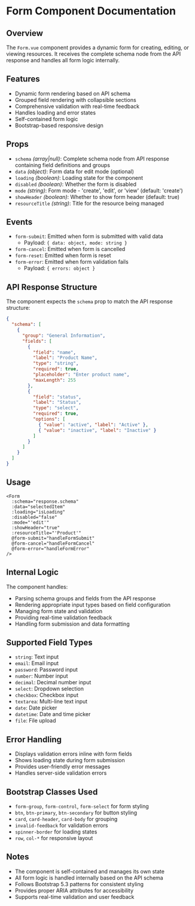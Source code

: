 # Form Component Documentation

## Overview

The `Form.vue` component provides a dynamic form for creating, editing, or viewing resources. It receives the complete schema node from the API response and handles all form logic internally.

## Features

- Dynamic form rendering based on API schema
- Grouped field rendering with collapsible sections
- Comprehensive validation with real-time feedback
- Handles loading and error states
- Self-contained form logic
- Bootstrap-based responsive design

## Props

- `schema` _(array|null)_: Complete schema node from API response containing field definitions and groups
- `data` _(object)_: Form data for edit mode (optional)
- `loading` _(boolean)_: Loading state for the component
- `disabled` _(boolean)_: Whether the form is disabled
- `mode` _(string)_: Form mode - 'create', 'edit', or 'view' (default: 'create')
- `showHeader` _(boolean)_: Whether to show form header (default: true)
- `resourceTitle` _(string)_: Title for the resource being managed

## Events

- `form-submit`: Emitted when form is submitted with valid data
  - Payload: `{ data: object, mode: string }`
- `form-cancel`: Emitted when form is cancelled
- `form-reset`: Emitted when form is reset
- `form-error`: Emitted when form validation fails
  - Payload: `{ errors: object }`

## API Response Structure

The component expects the `schema` prop to match the API response structure:

```json
{
  "schema": [
    {
      "group": "General Information",
      "fields": [
        {
          "field": "name",
          "label": "Product Name",
          "type": "string",
          "required": true,
          "placeholder": "Enter product name",
          "maxLength": 255
        },
        {
          "field": "status",
          "label": "Status",
          "type": "select",
          "required": true,
          "options": [
            { "value": "active", "label": "Active" },
            { "value": "inactive", "label": "Inactive" }
          ]
        }
      ]
    }
  ]
}
```

## Usage

```vue
<Form
  :schema="response.schema"
  :data="selectedItem"
  :loading="isLoading"
  :disabled="false"
  :mode="'edit'"
  :showHeader="true"
  :resourceTitle="'Product'"
  @form-submit="handleFormSubmit"
  @form-cancel="handleFormCancel"
  @form-error="handleFormError"
/>
```

## Internal Logic

The component handles:

- Parsing schema groups and fields from the API response
- Rendering appropriate input types based on field configuration
- Managing form state and validation
- Providing real-time validation feedback
- Handling form submission and data formatting

## Supported Field Types

- `string`: Text input
- `email`: Email input
- `password`: Password input
- `number`: Number input
- `decimal`: Decimal number input
- `select`: Dropdown selection
- `checkbox`: Checkbox input
- `textarea`: Multi-line text input
- `date`: Date picker
- `datetime`: Date and time picker
- `file`: File upload

## Error Handling

- Displays validation errors inline with form fields
- Shows loading state during form submission
- Provides user-friendly error messages
- Handles server-side validation errors

## Bootstrap Classes Used

- `form-group`, `form-control`, `form-select` for form styling
- `btn`, `btn-primary`, `btn-secondary` for button styling
- `card`, `card-header`, `card-body` for grouping
- `invalid-feedback` for validation errors
- `spinner-border` for loading states
- `row`, `col-*` for responsive layout

## Notes

- The component is self-contained and manages its own state
- All form logic is handled internally based on the API schema
- Follows Bootstrap 5.3 patterns for consistent styling
- Provides proper ARIA attributes for accessibility
- Supports real-time validation and user feedback
